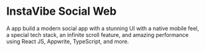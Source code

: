 # InstaVibe Social Web

A app build a modern social app with a stunning UI with a native mobile feel, a special tech stack, an infinite scroll feature, and amazing performance using React JS, Appwrite, TypeScript, and more.
